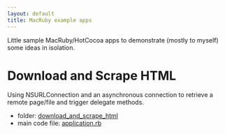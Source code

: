 ```yaml
---
layout: default
title: MacRuby example apps
---
```


Little sample MacRuby/HotCocoa apps to demonstrate (mostly to myself) some ideas in isolation.

Download and Scrape HTML
========================

Using NSURLConnection and an asynchronous connection to retrieve a remote page/file and trigger delegate methods.

* folder: [download\_and\_scrape_html](http://github.com/drnic/macruby-examples/tree/master/download_and_scrape_html)
* main code file: [application.rb](http://github.com/drnic/macruby-examples/tree/master/download_and_scrape_html/lib/application.rb)